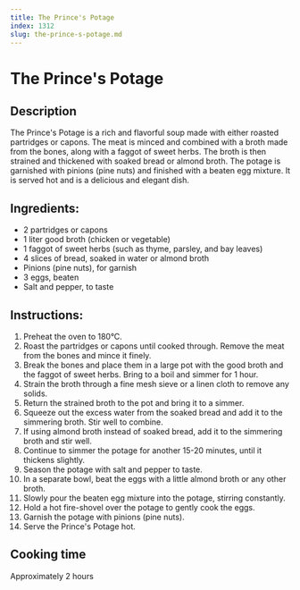 ```yaml
---
title: The Prince's Potage
index: 1312
slug: the-prince-s-potage.md
---
```


# The Prince's Potage

## Description
The Prince's Potage is a rich and flavorful soup made with either roasted partridges or capons. The meat is minced and combined with a broth made from the bones, along with a faggot of sweet herbs. The broth is then strained and thickened with soaked bread or almond broth. The potage is garnished with pinions (pine nuts) and finished with a beaten egg mixture. It is served hot and is a delicious and elegant dish.

## Ingredients:
- 2 partridges or capons
- 1 liter good broth (chicken or vegetable)
- 1 faggot of sweet herbs (such as thyme, parsley, and bay leaves)
- 4 slices of bread, soaked in water or almond broth
- Pinions (pine nuts), for garnish
- 3 eggs, beaten
- Salt and pepper, to taste

## Instructions:
1. Preheat the oven to 180°C.
2. Roast the partridges or capons until cooked through. Remove the meat from the bones and mince it finely.
3. Break the bones and place them in a large pot with the good broth and the faggot of sweet herbs. Bring to a boil and simmer for 1 hour.
4. Strain the broth through a fine mesh sieve or a linen cloth to remove any solids.
5. Return the strained broth to the pot and bring it to a simmer.
6. Squeeze out the excess water from the soaked bread and add it to the simmering broth. Stir well to combine.
7. If using almond broth instead of soaked bread, add it to the simmering broth and stir well.
8. Continue to simmer the potage for another 15-20 minutes, until it thickens slightly.
9. Season the potage with salt and pepper to taste.
10. In a separate bowl, beat the eggs with a little almond broth or any other broth.
11. Slowly pour the beaten egg mixture into the potage, stirring constantly.
12. Hold a hot fire-shovel over the potage to gently cook the eggs.
13. Garnish the potage with pinions (pine nuts).
14. Serve the Prince's Potage hot.

## Cooking time
Approximately 2 hours